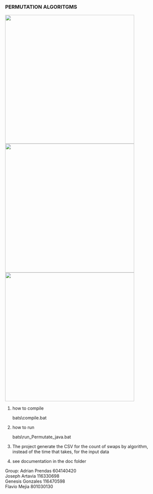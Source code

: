 
### PERMUTATION ALGORITGMS ###

<img src="https://user-images.githubusercontent.com/20632410/54884114-b431ba80-4e32-11e9-8250-b85a5918038b.gif" width="418">

<img src="https://user-images.githubusercontent.com/20632410/54884128-cf9cc580-4e32-11e9-8e2c-e8d2f8484c26.gif" width="418">

<img src="https://user-images.githubusercontent.com/20632410/54884155-3326f300-4e33-11e9-9cbe-bd88624c11a0.gif" width="418">


1) how to compile

	bats\compile.bat

2) how to run

	bats\run_Permutate_java.bat


3) The project generate the CSV for the count of swaps by algorithm, instead of the time that takes, for the input data

4) see documentation in the doc folder


Group:
	Adrian Prendas 604140420 <br>
	Joseph Artavia 116330698 <br>
	Genesis Gonzales 116470598 <br>
	Flavio Mejia 801030130 <br>
